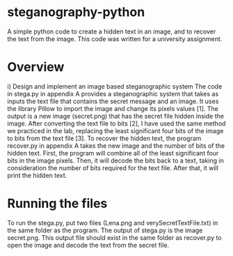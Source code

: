 # steganography-python
A simple python code to create a hidden text in an image, and to recover the text from the image. This code was written for a university assignment.

# Overview

i) Design and implement an image based steganographic system
The code in stega.py in appendix A provides a steganographic system that takes as inputs the text file that contains the secret message and an image. It uses the library Pillow to import the image and change its pixels values [1]. The output is a new image (secret.png) that has the secret file hidden inside the image. After converting the text file to bits [2], I have used the same method we practiced in the lab, replacing the least significant four bits of the image to bits from the text file [3].
To recover the hidden text, the program recover.py in appendix A takes the new image and the number of bits of the hidden text. First, the program will combine all of the least significant four bits in the image pixels. Then, it will decode the bits back to a text, taking in consideration the number of bits required for the text file. After that, it will print the hidden text.

# Running the files
To run the stega.py, put two files (Lena.png and verySecretTextFile.txt) in the same folder as the program. The output of stega.py is the image secret.png. This output file should exist in the same folder as recover.py to open the image and decode the text from the secret file.
